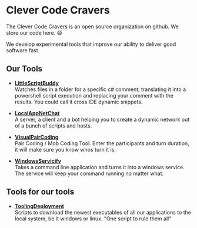# Clever Code Cravers

The Clever Code Cravers is an open source organization on github.
We store our code here. :smile:

We develop experimental tools that improve our ability to deliver good software fast.


## Our Tools

- **[LittleScriptBuddy](https://github.com/CleverCodeCravers/LittleScriptBuddy)** <br>Watches files in a folder for a specific c# comment, translating it into a powershell script execution and replacing your comment with the results. You could call it cross IDE dynamic snippets.

- **[LocalAppNetChat](https://github.com/CleverCodeCravers/LocalNetAppChat)** <br> A server, a client and a bot helping you to create a dynamic network out of a bunch of scripts and hosts.

- **[VisualPairCoding](https://github.com/CleverCodeCravers/VisualPairCoding)** <br>Pair Coding / Mob Coding Tool. Enter the participants and turn duration, it will make sure you know whos turn it is.

- **[WindowsServicify](https://github.com/CleverCodeCravers/WindowsServicify)** <br>Takes a command line application and turns it into a windows service. The service will keep your command running no matter what.

## Tools for our tools

- **[ToolingDeployment](https://github.com/CleverCodeCravers/ToolingDeployment)** <br>Scripts to download the newest executables of all our applications to the local system, be it windows or linux. "One script to rule them all"
